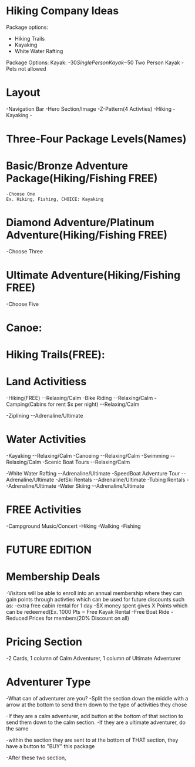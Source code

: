 # Hiking Company Ideas

Package options:

- Hiking Trails
- Kayaking
- White Water Rafting

Package Options:
Kayak:
-$30 Single Person Kayak
-$50 Two Person Kayak
-Pets not allowed

# Layout

-Navigation Bar
-Hero Section/Image
-Z-Pattern(4 Activties)
-Hiking
-Kayaking -

# Three-Four Package Levels(Names)

# Basic/Bronze Adventure Package(Hiking/Fishing FREE)

    -Choose One
    Ex. Hiking, Fishing, CHOICE: Kayaking

# Diamond Adventure/Platinum Adventure(Hiking/Fishing FREE)

-Choose Three

# Ultimate Adventure(Hiking/Fishing FREE)

-Choose Five

# Canoe:

# Hiking Trails(FREE):

# Land Activitiess

-Hiking(FREE) --Relaxing/Calm
-Bike Riding --Relaxing/Calm
-Camping(Cabins for rent $x per night) --Relaxing/Calm

-Ziplining --Adrenaline/Ultimate

# Water Activities

-Kayaking --Relaxing/Calm
-Canoeing --Relaxing/Calm
-Swimming --Relaxing/Calm
-Scenic Boat Tours --Relaxing/Calm

-White Water Rafting --Adrenaline/Ultimate
-SpeedBoat Adventure Tour --Adrenaline/Ultimate
-JetSki Rentals --Adrenaline/Ultimate
-Tubing Rentals --Adrenaline/Ultimate
-Water Skiing --Adrenaline/Ultimate

# FREE Activities

-Campground Music/Concert
-Hiking
-Walking
-Fishing

# FUTURE EDITION

# Membership Deals

-Visitors will be able to enroll into an annual membership where they can gain points through activties which can be used for future discounts such as:
-extra free cabin rental for 1 day
-$X money spent gives X Points which can be redeemed(Ex. 1000 Pts = Free Kayak Rental
-Free Boat Ride
-Reduced Prices for members(20% Discount on all)

# Pricing Section

-2 Cards, 1 column of Calm Adventurer, 1 column of Ultimate Adventurer

# Adventurer Type

-What can of adventurer are you?
-Split the section down the middle with a arrow at the bottom to send them down to the type of activities they chose

-If they are a calm adventurer, add button at the bottom of that section to send them down to the calm section.
-If they are a ultimate adventurer, do the same

-within the section they are sent to at the bottom of THAT section, they have a button to "BUY" this package

-After these two section,
